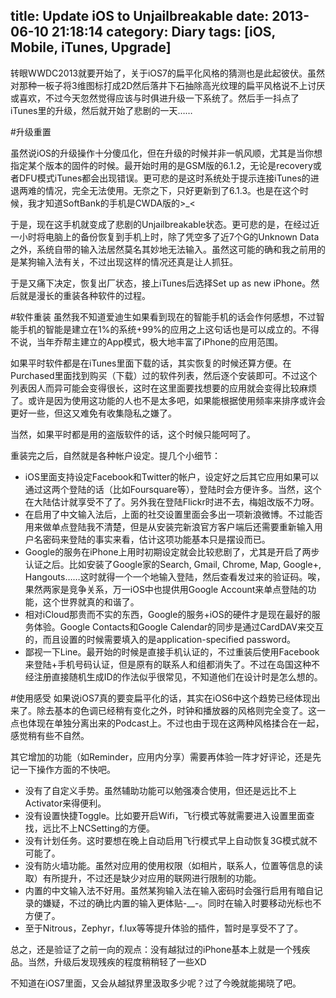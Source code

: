 title: Update iOS to Unjailbreakable
date: 2013-06-10 21:18:14
category: Diary
tags: [iOS, Mobile, iTunes, Upgrade]
---
转眼WWDC2013就要开始了，关于iOS7的扁平化风格的猜测也是此起彼伏。虽然对那种一板子将3维图标打成2D然后落井下石抽除高光纹理的扁平风格说不上讨厌或喜欢，不过今天忽然觉得应该与时俱进升级一下系统了。然后手一抖点了iTunes里的升级，然后就开始了悲剧的一天……

<!--more-->
#升级重置

虽然说iOS的升级操作十分傻瓜化，但在升级的时候并非一帆风顺，尤其是当你想指定某个版本的固件的时候。最开始时用的是GSM版的6.1.2，无论是recovery或者DFU模式iTunes都会出现错误。更可悲的是这时系统处于提示连接iTunes的进退两难的情况，完全无法使用。无奈之下，只好更新到了6.1.3。也是在这个时候，我才知道SoftBank的手机是CWDA版的>_<

于是，现在这手机就变成了悲剧的Unjailbreakable状态。更可悲的是，在经过近一小时将电脑上的备份恢复到手机上时，除了凭空多了近7个G的Unknown Data之外，系统自带的输入法居然莫名其妙地无法输入。虽然这可能的确和我之前用的是某狗输入法有关，不过出现这样的情况还真是让人抓狂。

于是又痛下决定，恢复出厂状态，接上iTunes后选择Set up as new iPhone。然后就是漫长的重装各种软件的过程。

#软件重装
虽然我不知道爱迪生如果看到现在的智能手机的话会作何感想，不过智能手机的智能是建立在1%的系统+99%的应用之上这句话也是可以成立的。不得不说，当年乔帮主建立的App模式，极大地丰富了iPhone的应用范围。

如果平时软件都是在iTunes里面下载的话，其实恢复的时候还算方便。在Purchased里面找到购买（下载）过的软件列表，然后逐个安装即可。不过这个列表因人而异可能会变得很长，这时在这里面要找想要的应用就会变得比较麻烦了。或许是因为使用这功能的人也不是太多吧，如果能根据使用频率来排序或许会更好一些，但这又难免有收集隐私之嫌了。

当然，如果平时都是用的盗版软件的话，这个时候只能呵呵了。

重装完之后，自然就是各种帐户设定。提几个小细节：

* iOS里面支持设定Facebook和Twitter的帐户，设定好之后其它应用如果可以通过这两个登陆的话（比如Foursquare等），登陆时会方便许多。当然，这个在大陆估计就享受不了了。另外我在登陆Flickr时进不去，梅姐改版不力呀。
* 在启用了中文输入法后，上面的社交设置里面会多出一项新浪微博。不过能否用来做单点登陆我不清楚，但是从安装完新浪官方客户端后还需要重新输入用户名密码来登陆的事实来看，估计这项功能基本只是摆设而已。
* Google的服务在iPhone上用时初期设定就会比较悲剧了，尤其是开启了两步认证之后。比如安装了Google家的Search, Gmail, Chrome, Map, Google+, Hangouts……这时就得一个一个地输入登陆，然后查看发过来的验证码。唉，果然两家是竞争关系，万一iOS中也提供用Google Account来单点登陆的功能，这个世界就真的和谐了。
* 相对iCloud那贵而不实的东西，Google的服务+iOS的硬件才是现在最好的服务体验。Google Contacts和Google Calendar的同步是通过CardDAV来交互的，而且设置的时候需要填入的是application-specified password。
* 鄙视一下Line。最开始的时候是直接手机认证的，不过重装后使用Facebook来登陆+手机号码认证，但是原有的联系人和组都消失了。不过在岛国这种不经注册直接随机生成ID的作法似乎很常见，不知道他们在设计时是怎么想的。

#使用感受
如果说iOS7真的要变扁平化的话，其实在iOS6中这个趋势已经体现出来了。除去基本的色调已经稍有变化之外，时钟和播放器的风格则完全变了。这一点也体现在单独分离出来的Podcast上。不过也由于现在这两种风格揉合在一起，感觉稍有些不自然。

其它增加的功能（如Reminder，应用内分享）需要再体验一阵才好评论，还是先记一下操作方面的不快吧。

* 没有了自定义手势。虽然辅助功能可以勉强凑合使用，但还是远比不上Activator来得便利。
* 没有设置快捷Toggle。比如要开启Wifi，飞行模式等就需要进入设置里面查找，远比不上NCSetting的方便。
* 没有计划任务。这时要想在晚上自动启用飞行模式早上自动恢复3G模式就不可能了。
* 没有防火墙功能。虽然对应用的使用权限（如相片，联系人，位置等信息的读取）有所提升，不过还是缺少对应用的联网进行限制的功能。
* 内置的中文输入法不好用。虽然某狗输入法在输入密码时会强行启用有暗自记录的嫌疑，不过的确比内置的输入更体贴-__-。同时在输入时要移动光标也不方便了。
* 至于Nitrous，Zephyr，f.lux等等提升体验的插件，暂时是享受不了了。

总之，还是验证了之前一向的观点：没有越狱过的iPhone基本上就是一个残疾品。当然，升级后发现残疾的程度稍稍轻了一些XD

不知道在iOS7里面，又会从越狱界里汲取多少呢？过了今晚就能揭晓了吧。



